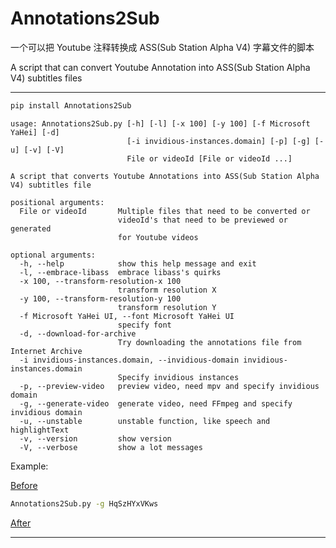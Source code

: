 # Annotations2Sub

一个可以把 Youtube 注释转换成 ASS(Sub Station Alpha V4) 字幕文件的脚本

A script that can convert Youtube Annotation into ASS(Sub Station Alpha V4) subtitles files

---

```bash
pip install Annotations2Sub
```

```man
usage: Annotations2Sub.py [-h] [-l] [-x 100] [-y 100] [-f Microsoft YaHei] [-d]
                          [-i invidious-instances.domain] [-p] [-g] [-u] [-v] [-V]
                          File or videoId [File or videoId ...]

A script that converts Youtube Annotations into ASS(Sub Station Alpha V4) subtitles file

positional arguments:
  File or videoId       Multiple files that need to be converted or
                        videoId's that need to be previewed or generated
                        for Youtube videos

optional arguments:
  -h, --help            show this help message and exit
  -l, --embrace-libass  embrace libass's quirks
  -x 100, --transform-resolution-x 100
                        transform resolution X
  -y 100, --transform-resolution-y 100
                        transform resolution Y
  -f Microsoft YaHei UI, --font Microsoft YaHei UI 
                        specify font
  -d, --download-for-archive
                        Try downloading the annotations file from Internet Archive
  -i invidious-instances.domain, --invidious-domain invidious-instances.domain
                        Specify invidious instances
  -p, --preview-video   preview video, need mpv and specify invidious domain
  -g, --generate-video  generate video, need FFmpeg and specify invidious domain
  -u, --unstable        unstable function, like speech and highlightText
  -v, --version         show version
  -V, --verbose         show a lot messages
```

Example:

[Before](https://www.youtube.com/watch?v=HqSzHYxVKws)

```bash
Annotations2Sub.py -g HqSzHYxVKws
```

[After](https://www.bilibili.com/video/BV1Ff4y1t7Dj)

---
